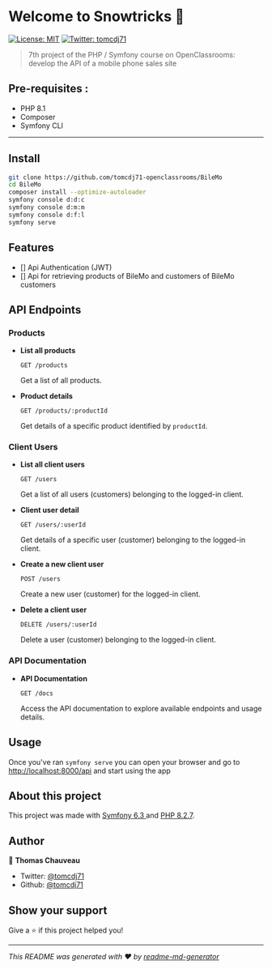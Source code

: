 # Welcome to Snowtricks 👋
[![License: MIT](https://img.shields.io/badge/License-MIT-yellow.svg)](#)
[![Twitter: tomcdj71](https://img.shields.io/twitter/follow/tomcdj71.svg?style=social)](https://twitter.com/tomcdj71)

> 7th project of the PHP / Symfony course on OpenClassrooms: develop the API of a mobile phone sales site

## Pre-requisites :
- PHP 8.1
- Composer
- Symfony CLI
---

## Install

```sh
git clone https://github.com/tomcdj71-openclassrooms/BileMo
cd BileMo
composer install --optimize-autoloader
symfony console d:d:c
symfony console d:m:m
symfony console d:f:l
symfony serve
```

## Features
- [] Api Authentication (JWT)
- [] Api for retrieving products of BileMo and customers of BileMo customers

## API Endpoints
### Products

- **List all products**

  `GET /products`

  Get a list of all products.

- **Product details**

  `GET /products/:productId`

  Get details of a specific product identified by `productId`.

### Client Users

- **List all client users**

  `GET /users`

  Get a list of all users (customers) belonging to the logged-in client.

- **Client user detail**

  `GET /users/:userId`

  Get details of a specific user (customer) belonging to the logged-in client.

- **Create a new client user**

  `POST /users`

  Create a new user (customer) for the logged-in client.

- **Delete a client user**

  `DELETE /users/:userId`

  Delete a user (customer) belonging to the logged-in client.

### API Documentation

- **API Documentation**

  `GET /docs`

  Access the API documentation to explore available endpoints and usage details.

## Usage

Once you've ran `symfony serve` you can open your browser and go to [http://localhost:8000/api](http://localhost:8000/api) and start using the app

## About this project

This project was made with [Symfony 6.3 ](https://symfony.com/releases/6.3) and [PHP 8.2.7](https://www.php.net/ChangeLog-8.php#8.2.7). 

## Author

👤 **Thomas Chauveau**

* Twitter: [@tomcdj71](https://twitter.com/tomcdj71)
* Github: [@tomcdj71](https://github.com/tomcdj71)

## Show your support

Give a ⭐️ if this project helped you!


***
_This README was generated with ❤️ by [readme-md-generator](https://github.com/kefranabg/readme-md-generator)_
